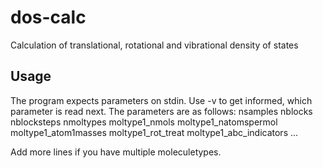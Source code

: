 # dos-calc
Calculation of translational, rotational and vibrational density of states

## Usage
The program expects parameters on stdin. Use -v to get informed, which parameter is read next.
The parameters are as follows:
nsamples
nblocks
nblocksteps
nmoltypes
moltype1_nmols moltype1_natomspermol moltype1_atom1masses moltype1_rot_treat moltype1_abc_indicators
...

Add more lines if you have multiple moleculetypes. 
